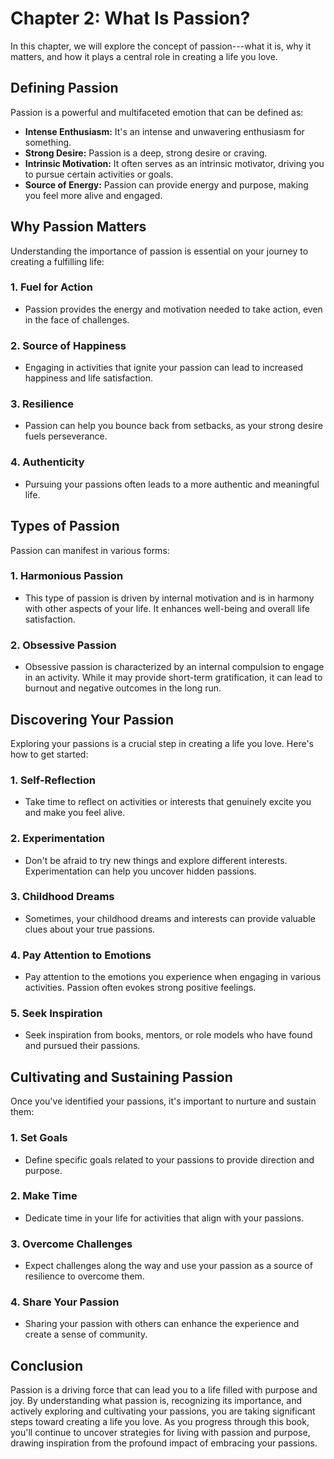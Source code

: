 Chapter 2: What Is Passion?
===========================

In this chapter, we will explore the concept of passion---what it is, why it matters, and how it plays a central role in creating a life you love.

**Defining Passion**
--------------------

Passion is a powerful and multifaceted emotion that can be defined as:

* **Intense Enthusiasm:** It's an intense and unwavering enthusiasm for something.
* **Strong Desire:** Passion is a deep, strong desire or craving.
* **Intrinsic Motivation:** It often serves as an intrinsic motivator, driving you to pursue certain activities or goals.
* **Source of Energy:** Passion can provide energy and purpose, making you feel more alive and engaged.

**Why Passion Matters**
-----------------------

Understanding the importance of passion is essential on your journey to creating a fulfilling life:

### **1. Fuel for Action**

* Passion provides the energy and motivation needed to take action, even in the face of challenges.

### **2. Source of Happiness**

* Engaging in activities that ignite your passion can lead to increased happiness and life satisfaction.

### **3. Resilience**

* Passion can help you bounce back from setbacks, as your strong desire fuels perseverance.

### **4. Authenticity**

* Pursuing your passions often leads to a more authentic and meaningful life.

**Types of Passion**
--------------------

Passion can manifest in various forms:

### **1. Harmonious Passion**

* This type of passion is driven by internal motivation and is in harmony with other aspects of your life. It enhances well-being and overall life satisfaction.

### **2. Obsessive Passion**

* Obsessive passion is characterized by an internal compulsion to engage in an activity. While it may provide short-term gratification, it can lead to burnout and negative outcomes in the long run.

**Discovering Your Passion**
----------------------------

Exploring your passions is a crucial step in creating a life you love. Here's how to get started:

### **1. Self-Reflection**

* Take time to reflect on activities or interests that genuinely excite you and make you feel alive.

### **2. Experimentation**

* Don't be afraid to try new things and explore different interests. Experimentation can help you uncover hidden passions.

### **3. Childhood Dreams**

* Sometimes, your childhood dreams and interests can provide valuable clues about your true passions.

### **4. Pay Attention to Emotions**

* Pay attention to the emotions you experience when engaging in various activities. Passion often evokes strong positive feelings.

### **5. Seek Inspiration**

* Seek inspiration from books, mentors, or role models who have found and pursued their passions.

**Cultivating and Sustaining Passion**
--------------------------------------

Once you've identified your passions, it's important to nurture and sustain them:

### **1. Set Goals**

* Define specific goals related to your passions to provide direction and purpose.

### **2. Make Time**

* Dedicate time in your life for activities that align with your passions.

### **3. Overcome Challenges**

* Expect challenges along the way and use your passion as a source of resilience to overcome them.

### **4. Share Your Passion**

* Sharing your passion with others can enhance the experience and create a sense of community.

**Conclusion**
--------------

Passion is a driving force that can lead you to a life filled with purpose and joy. By understanding what passion is, recognizing its importance, and actively exploring and cultivating your passions, you are taking significant steps toward creating a life you love. As you progress through this book, you'll continue to uncover strategies for living with passion and purpose, drawing inspiration from the profound impact of embracing your passions.
